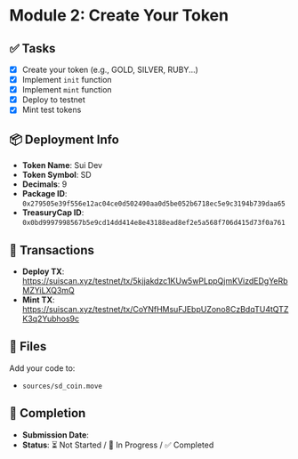 # Module 2: Create Your Token

## ✅ Tasks

- [x] Create your token (e.g., GOLD, SILVER, RUBY...)
- [x] Implement `init` function
- [x] Implement `mint` function
- [x] Deploy to testnet
- [x] Mint test tokens

## 📦 Deployment Info

- **Token Name**: Sui Dev
- **Token Symbol**: SD
- **Decimals**: 9
- **Package ID**: `0x279505e39f556e12ac04ce0d502490aa0d5be052b6718ec5e9c3194b739daa65`
- **TreasuryCap ID**: `0x0bd9997998567b5e9cd14dd414e8e43188ead8ef2e5a568f706d415d73f0a761`

## 🔗 Transactions

- **Deploy TX**: https://suiscan.xyz/testnet/tx/5kjjakdzc1KUw5wPLppQjmKVizdEDgYeRbMZYiLXQ3mQ
- **Mint TX**: https://suiscan.xyz/testnet/tx/CoYNfHMsuFJEbpUZono8CzBdqTU4tQTZK3q2Yubhos9c

## 📂 Files

Add your code to:
- `sources/sd_coin.move`

## 📅 Completion

- **Submission Date**: 
- **Status**: ⏳ Not Started / 🚧 In Progress / ✅ Completed
